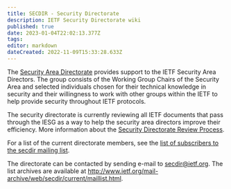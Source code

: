 ```yaml
---
title: SECDIR - Security Directorate
description: IETF Security Directorate wiki
published: true
date: 2023-01-04T22:02:13.377Z
tags: 
editor: markdown
dateCreated: 2022-11-09T15:33:28.633Z
---
```


The [Security Area Directorate](https://datatracker.ietf.org/group/secdir/about/) provides support to the IETF Security Area Directors. The group consists of the Working Group Chairs of the Security Area and selected individuals chosen for their technical knowledge in security and their willingness to work with other groups within the IETF to help provide security throughout IETF protocols.

The security directorate is currently reviewing all IETF documents that pass through the IESG as a way to help the security area directors improve their efficiency. More information about the [Security Directorate Review Process](SecDirReview).

For a list of the current directorate members, see the [list of subscribers to the secdir mailing list](https://www.ietf.org/mailman/roster/secdir).

The directorate can be contacted by sending e-mail to secdir@ietf.org.  The list archives are available at http://www.ietf.org/mail-archive/web/secdir/current/maillist.html. 